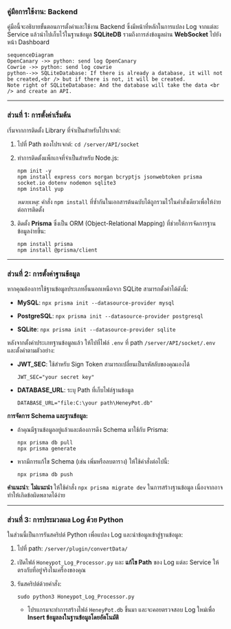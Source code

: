
### **คู่มือการใช้งาน: Backend**

คู่มือนี้จะอธิบายขั้นตอนการตั้งค่าและใช้งาน Backend ซึ่งมีหน้าที่หลักในการแปลง Log จากแต่ละ Service แล้วนำไปเก็บไว้ในฐานข้อมูล **SQLiteDB** รวมถึงการส่งข้อมูลผ่าน **WebSocket** ไปยังหน้า Dashboard

```mermaid
sequenceDiagram
OpenCanary ->> python: send log OpenCanary 
Cowrie ->> python: send log cowrie
python-->> SQLiteDatabase: If there is already a database, it will not be created,<br /> but if there is not, it will be created.
Note right of SQLiteDatabase: And the database will take the data <br /> and create an API.

```

----------

###  **ส่วนที่ 1: การตั้งค่าเริ่มต้น**

เริ่มจากการติดตั้ง Library ที่จำเป็นสำหรับโปรเจกต์:

1.  ไปที่ Path ของโปรเจกต์: `cd /server/API/socket`
    
2.  ทำการติดตั้งแพ็กเกจที่จำเป็นสำหรับ Node.js:
    

    
    ```
    npm init -y
    npm install express cors morgan bcryptjs jsonwebtoken prisma socket.io dotenv nodemon sqlite3
    npm install yup
    ```
    
    _หมายเหตุ_: คำสั่ง `npm install` ที่ซ้ำกันในเอกสารต้นฉบับได้ถูกรวมไว้ในคำสั่งเดียวเพื่อให้ง่ายต่อการติดตั้ง
    
3.  ติดตั้ง **Prisma** ซึ่งเป็น ORM (Object-Relational Mapping) ที่ช่วยให้การจัดการฐานข้อมูลง่ายขึ้น:
    

    
    ```
    npm install prisma
    npm install @prisma/client
    ```
    

----------

###  **ส่วนที่ 2: การตั้งค่าฐานข้อมูล**

หากคุณต้องการใช้ฐานข้อมูลประเภทอื่นนอกเหนือจาก SQLite สามารถตั้งค่าได้ดังนี้:

-   **MySQL**: `npx prisma init --datasource-provider mysql`
    
-   **PostgreSQL**: `npx prisma init --datasource-provider postgresql`
    
-   **SQLite**: `npx prisma init --datasource-provider sqlite`
    

หลังจากตั้งค่าประเภทฐานข้อมูลแล้ว ให้ไปที่ไฟล์ `.env` ที่ path `/server/API/socket/.env` และตั้งค่าตามตัวอย่าง:

-   **JWT_SEC**: ใช้สำหรับ Sign Token สามารถเปลี่ยนเป็นรหัสลับของคุณเองได้
    
    ```
    JWT_SEC="your secret key"
    
    ```
    
-   **DATABASE_URL**: ระบุ Path ที่เก็บไฟล์ฐานข้อมูล
    
    ```
    DATABASE_URL="file:C:\your path\HeneyPot.db"
    
    ```
    

**การจัดการ Schema และฐานข้อมูล:**

-   ถ้าคุณมีฐานข้อมูลอยู่แล้วและต้องการดึง Schema มาใช้กับ Prisma:
    
    ```
    npx prisma db pull
    npx prisma generate
    ```
    
-   หากมีการแก้ไข Schema (เช่น เพิ่มหรือลบตาราง) ให้ใช้คำสั่งต่อไปนี้:
    
    
    ```
    npx prisma db push
    ```
    

**คำแนะนำ**: **ไม่แนะนำ** ให้ใช้คำสั่ง `npx prisma migrate dev` ในการสร้างฐานข้อมูล เนื่องจากอาจทำให้เกิดข้อผิดพลาดได้ง่าย

----------

###  **ส่วนที่ 3: การประมวลผล Log ด้วย Python**

ในส่วนนี้เป็นการรันสคริปต์ Python เพื่อแปลง Log และนำข้อมูลเข้าสู่ฐานข้อมูล:

1.  ไปที่ path: `/server/plugin/convertData/`
    
2.  เปิดไฟล์ `Honeypot_Log_Processor.py` และ **แก้ไข Path** ของ Log แต่ละ Service ให้ตรงกับที่อยู่จริงในเครื่องของคุณ
    
3.  รันสคริปต์ด้วยคำสั่ง:
    
    
    ```
    sudo python3 Honeypot_Log_Processor.py
    ```
    
    -   โปรแกรมจะทำการสร้างไฟล์ `HeneyPot.db` ขึ้นมา และจะคอยตรวจสอบ Log ใหม่เพื่อ **Insert ข้อมูลลงในฐานข้อมูลโดยอัตโนมัติ**